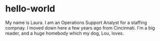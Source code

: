 # hello-world
My name is Laura. I am an Operations Support Analyst for a staffing compnay. I moved down here a few years ago from Cincinnati. I'm a big reader, and a huge homebody which my dog, Lou, loves. 
